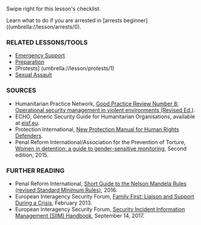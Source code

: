 [Title]: # (What now?)
[Order]: # (4)

Swipe right for this lesson's checklist.

Learn what to do if you are arrested in [arrests beginner]((umbrella://lesson/arrests/0).

### RELATED LESSONS/TOOLS

*	[Emergency Support](umbrella://lesson/emergency-support)
*  [Preparation](umbrella://lesson/preparation)
*	[Protests] (umbrella://lesson/protests/1)
* [Sexual Assault](umbrella://lesson/sexual-assault/2)

### SOURCES

*   Humanitarian Practice Network, [Good Practice Review Number 8: Operational security management in violent environments (Revised Ed.)](http://odihpn.org/wp-content/uploads/2010/11/GPR_8_revised2.pdf).
*   ECHO, Generic Security Guide for Humanitarian Organisations, available at [eisf.eu](https://www.eisf.eu/library/generic-security-guide-for-humanitarian-organisations/).
*   Protection International, [New Protection Manual for Human Rights Defenders](https://www.protectioninternational.org/en/node/1106).
*   Penal Reform International/Association for the Prevention of Torture, [Women in detention: a guide to gender-sensitive monitoring](https://www.apt.ch/content/files_res/thematic-paper-2_women-in-detention-en.pdf), Second edition, 2015. 

### FURTHER READING

*   Penal Reform International, [Short Guide to the Nelson Mandela Rules (revised Standard Minimum Rules)](https://www.penalreform.org/resource/short-guide-to-the-nelson-mandela-rules/), 2016.  
*   European Interagency Security Forum, [Family First: Liaison and Support During a Crisis](https://www.eisf.eu/wp-content/uploads/2013/02/1141-Davidson-2013-Family-First-Liaison-and-Support-During-a-Crisis-2.pdf), February 2013. 
*   European Interagency Security Forum, [Security Incident Information Management (SIIM) Handbook](https://www.eisf.eu/library/security-incident-information-management-handbook/), September 14, 2017. 


